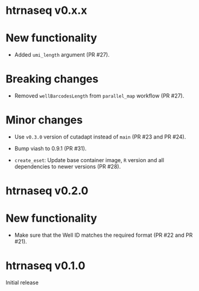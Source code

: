 # htrnaseq v0.x.x

# New functionality

* Added `umi_length` argument (PR #27).

# Breaking changes

* Removed `wellBarcodesLength` from `parallel_map` workflow (PR #27).

# Minor changes

* Use `v0.3.0` version of cutadapt instead of `main` (PR #23 and PR #24).

* Bump viash to 0.9.1 (PR #31).

* `create_eset`: Update base container image, `R` version and all dependencies
  to newer versions (PR #28).

# htrnaseq v0.2.0

# New functionality

* Make sure that the Well ID matches the required format (PR #22 and PR #21). 

# htrnaseq v0.1.0

Initial release
